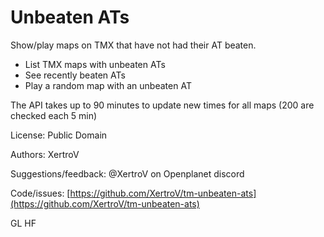 # Unbeaten ATs

Show/play maps on TMX that have not had their AT beaten.

- List TMX maps with unbeaten ATs
- See recently beaten ATs
- Play a random map with an unbeaten AT

The API takes up to 90 minutes to update new times for all maps (200 are checked each 5 min)

License: Public Domain

Authors: XertroV

Suggestions/feedback: @XertroV on Openplanet discord

Code/issues: [https://github.com/XertroV/tm-unbeaten-ats](https://github.com/XertroV/tm-unbeaten-ats)

GL HF
